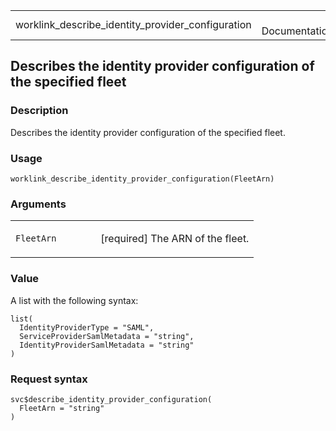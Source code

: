 <table style="width: 100%;">
<tbody>
<tr class="odd">
<td>worklink_describe_identity_provider_configuration</td>
<td style="text-align: right;">R Documentation</td>
</tr>
</tbody>
</table>

## Describes the identity provider configuration of the specified fleet

### Description

Describes the identity provider configuration of the specified fleet.

### Usage

    worklink_describe_identity_provider_configuration(FleetArn)

### Arguments

<table>
<colgroup>
<col style="width: 35%" />
<col style="width: 65%" />
</colgroup>
<tbody>
<tr class="odd">
<td><code
id="worklink_describe_identity_provider_configuration_:_FleetArn">FleetArn</code></td>
<td><p>[required] The ARN of the fleet.</p></td>
</tr>
</tbody>
</table>

### Value

A list with the following syntax:

    list(
      IdentityProviderType = "SAML",
      ServiceProviderSamlMetadata = "string",
      IdentityProviderSamlMetadata = "string"
    )

### Request syntax

    svc$describe_identity_provider_configuration(
      FleetArn = "string"
    )
